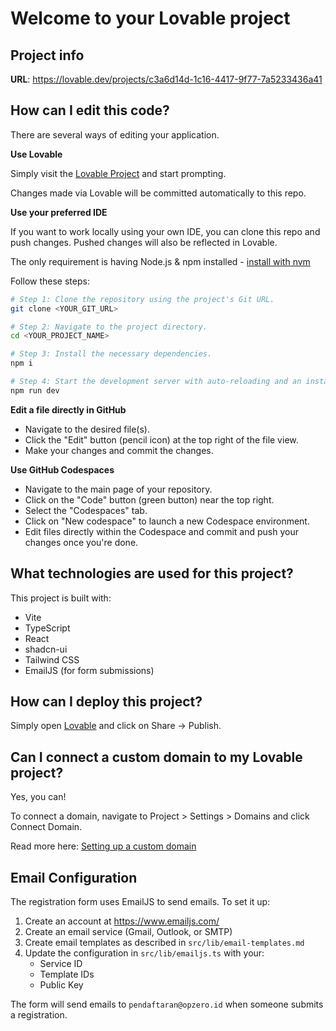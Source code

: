 # Welcome to your Lovable project

## Project info

**URL**: https://lovable.dev/projects/c3a6d14d-1c16-4417-9f77-7a5233436a41

## How can I edit this code?

There are several ways of editing your application.

**Use Lovable**

Simply visit the [Lovable Project](https://lovable.dev/projects/c3a6d14d-1c16-4417-9f77-7a5233436a41) and start prompting.

Changes made via Lovable will be committed automatically to this repo.

**Use your preferred IDE**

If you want to work locally using your own IDE, you can clone this repo and push changes. Pushed changes will also be reflected in Lovable.

The only requirement is having Node.js & npm installed - [install with nvm](https://github.com/nvm-sh/nvm#installing-and-updating)

Follow these steps:

```sh
# Step 1: Clone the repository using the project's Git URL.
git clone <YOUR_GIT_URL>

# Step 2: Navigate to the project directory.
cd <YOUR_PROJECT_NAME>

# Step 3: Install the necessary dependencies.
npm i

# Step 4: Start the development server with auto-reloading and an instant preview.
npm run dev
```

**Edit a file directly in GitHub**

- Navigate to the desired file(s).
- Click the "Edit" button (pencil icon) at the top right of the file view.
- Make your changes and commit the changes.

**Use GitHub Codespaces**

- Navigate to the main page of your repository.
- Click on the "Code" button (green button) near the top right.
- Select the "Codespaces" tab.
- Click on "New codespace" to launch a new Codespace environment.
- Edit files directly within the Codespace and commit and push your changes once you're done.

## What technologies are used for this project?

This project is built with:

- Vite
- TypeScript
- React
- shadcn-ui
- Tailwind CSS
- EmailJS (for form submissions)

## How can I deploy this project?

Simply open [Lovable](https://lovable.dev/projects/c3a6d14d-1c16-4417-9f77-7a5233436a41) and click on Share -> Publish.

## Can I connect a custom domain to my Lovable project?

Yes, you can!

To connect a domain, navigate to Project > Settings > Domains and click Connect Domain.

Read more here: [Setting up a custom domain](https://docs.lovable.dev/features/custom-domain#custom-domain)

## Email Configuration

The registration form uses EmailJS to send emails. To set it up:

1. Create an account at https://www.emailjs.com/
2. Create an email service (Gmail, Outlook, or SMTP)
3. Create email templates as described in `src/lib/email-templates.md`
4. Update the configuration in `src/lib/emailjs.ts` with your:
   - Service ID
   - Template IDs
   - Public Key

The form will send emails to `pendaftaran@opzero.id` when someone submits a registration.

